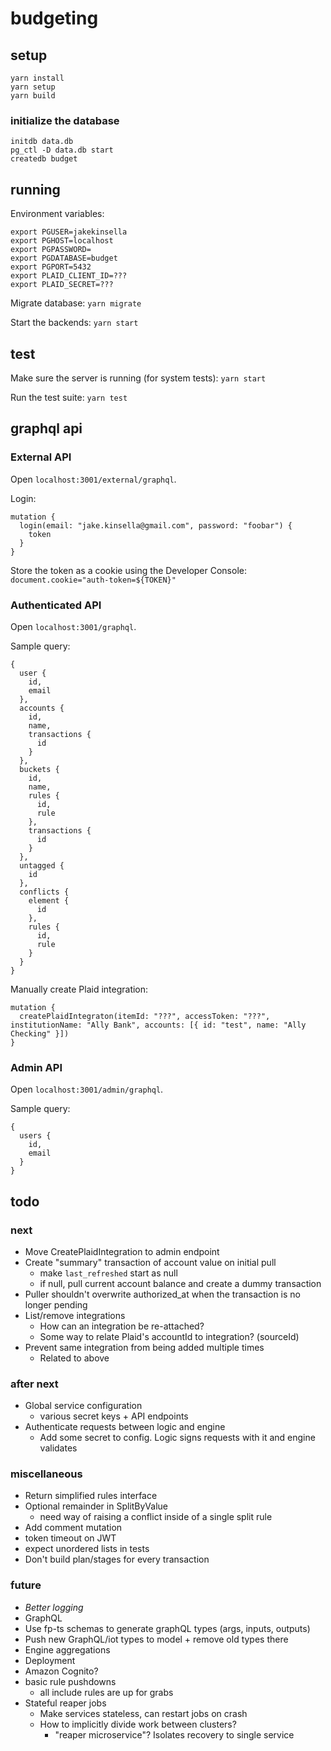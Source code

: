 # budgeting

## setup
`yarn install`  
`yarn setup`  
`yarn build`  

### initialize the database
`initdb data.db`  
`pg_ctl -D data.db start`  
`createdb budget`  

## running

Environment variables:
```
export PGUSER=jakekinsella
export PGHOST=localhost
export PGPASSWORD=
export PGDATABASE=budget
export PGPORT=5432
export PLAID_CLIENT_ID=???
export PLAID_SECRET=???
```

Migrate database:
`yarn migrate`

Start the backends:
`yarn start`

## test
Make sure the server is running (for system tests):
`yarn start`

Run the test suite:
`yarn test`

## graphql api
### External API
Open `localhost:3001/external/graphql`.

Login:
```
mutation {
  login(email: "jake.kinsella@gmail.com", password: "foobar") {
    token
  }
}
```

Store the token as a cookie using the Developer Console:
`document.cookie="auth-token=${TOKEN}"`

### Authenticated API
Open `localhost:3001/graphql`.

Sample query:
```
{
  user {
    id,
    email
  },
  accounts {
    id,
    name,
    transactions {
      id
    }
  },
  buckets {
    id,
    name,
    rules {
      id,
      rule
    },
    transactions {
      id
    }
  },
  untagged {
    id
  },
  conflicts {
    element {
      id
    },
    rules {
      id,
      rule
    }
  }
}
```

Manually create Plaid integration:
```
mutation {
  createPlaidIntegraton(itemId: "???", accessToken: "???", institutionName: "Ally Bank", accounts: [{ id: "test", name: "Ally Checking" }])
}
```

### Admin API
Open `localhost:3001/admin/graphql`.

Sample query:
```
{
  users {
    id,
    email
  }
}
```

## todo

### next
 - Move CreatePlaidIntegration to admin endpoint
 - Create "summary" transaction of account value on initial pull
   - make `last_refreshed` start as null
   - if null, pull current account balance and create a dummy transaction
 - Puller shouldn't overwrite authorized_at when the transaction is no longer pending
 - List/remove integrations
   - How can an integration be re-attached?
   - Some way to relate Plaid's accountId to integration? (sourceId)
 - Prevent same integration from being added multiple times
   - Related to above

### after next
 - Global service configuration
   - various secret keys + API endpoints
 - Authenticate requests between logic and engine
   - Add some secret to config. Logic signs requests with it and engine validates

### miscellaneous
 - Return simplified rules interface
 - Optional remainder in SplitByValue
   - need way of raising a conflict inside of a single split rule
 - Add comment mutation
 - token timeout on JWT
 - expect unordered lists in tests
 - Don't build plan/stages for every transaction

### future
  - *Better logging*
  - GraphQL
   - Use fp-ts schemas to generate graphQL types (args, inputs, outputs)
   - Push new GraphQL/iot types to model + remove old types there
 - Engine aggregations
 - Deployment
 - Amazon Cognito?
 - basic rule pushdowns
   - all include rules are up for grabs
 - Stateful reaper jobs
    - Make services stateless, can restart jobs on crash
    - How to implicitly divide work between clusters?
       - "reaper microservice"? Isolates recovery to single service
